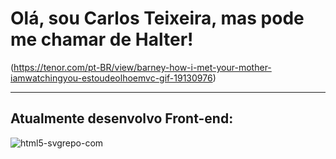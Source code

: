 # Olá, sou Carlos Teixeira, mas pode me chamar de **Halter**!
(https://tenor.com/pt-BR/view/barney-how-i-met-your-mother-iamwatchingyou-estoudeolhoemvc-gif-19130976)
****************************************
## Atualmente desenvolvo Front-end:
![html5-svgrepo-com](https://user-images.githubusercontent.com/101679144/233901976-d0dd4150-bd5a-4166-9d34-96ba5b8221d2.svg) 


